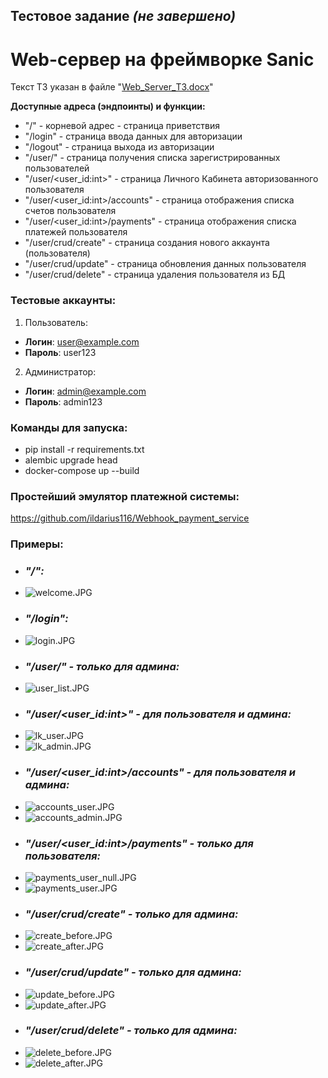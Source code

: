 ## Тестовое задание _(не завершено)_

# Web-сервер на фреймворке Sanic

Текст ТЗ указан в файле "[Web_Server_ТЗ.docx](Web_Server_%D2%C7.docx)"

__Доступные адреса (эндпоинты) и функции:__

* "/" - корневой адрес - страница приветствия
* "/login" - страница ввода данных для авторизации
* "/logout" - страница выхода из авторизации
* "/user/" - страница получения списка зарегистрированных пользователей
* "/user/<user_id:int>" - страница Личного Кабинета авторизованного пользователя
* "/user/<user_id:int>/accounts" - страница отображения списка счетов пользователя
* "/user/<user_id:int>/payments" - страница отображения списка платежей пользователя
* "/user/crud/create" - страница создания нового аккаунта (пользователя)
* "/user/crud/update" - страница обновления данных пользователя
* "/user/crud/delete" - страница удаления пользователя из БД

### Тестовые аккаунты:

1. Пользователь:
* **Логин**: user@example.com
* **Пароль**: user123

2. Администратор:
* **Логин**: admin@example.com
* **Пароль**: admin123

### Команды для запуска:
* pip install -r requirements.txt
* alembic upgrade head 
* docker-compose up --build

### Простейший эмулятор платежной системы:
https://github.com/ildarius116/Webhook_payment_service

### Примеры:

* ### _"/":_
* ![welcome.JPG](README%2Fwelcome.JPG)
* ### _"/login":_
* ![login.JPG](README%2Flogin.JPG)
* ### _"/user/" - только для админа:_
* ![user_list.JPG](README%2Fuser_list.JPG)
* ### _"/user/<user_id:int>" - для пользователя и админа:_
* ![lk_user.JPG](README%2Flk_user.JPG)
* ![lk_admin.JPG](README%2Flk_admin.JPG)
* ### _"/user/<user_id:int>/accounts" - для пользователя и админа:_
* ![accounts_user.JPG](README%2Faccounts_user.JPG)
* ![accounts_admin.JPG](README%2Faccounts_admin.JPG)
* ### _"/user/<user_id:int>/payments" - только для пользователя:_
* ![payments_user_null.JPG](README%2Fpayments_user_null.JPG)
* ![payments_user.JPG](README%2Fpayments_user.JPG)
* ### _"/user/crud/create" - только для админа:_
* ![create_before.JPG](README%2Fcreate_before.JPG)
* ![create_after.JPG](README%2Fcreate_after.JPG)
* ### _"/user/crud/update" - только для админа:_
* ![update_before.JPG](README%2Fupdate_before.JPG)
* ![update_after.JPG](README%2Fupdate_after.JPG)
* ### _"/user/crud/delete" - только для админа:_
* ![delete_before.JPG](README%2Fdelete_before.JPG)
* ![delete_after.JPG](README%2Fdelete_after.JPG)
